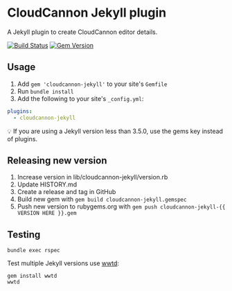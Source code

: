 # CloudCannon Jekyll plugin

A Jekyll plugin to create CloudCannon editor details.

[![Build Status](https://travis-ci.com/CloudCannon/cloudcannon-jekyll.svg?branch=master)](https://travis-ci.com/CloudCannon/cloudcannon-jekyll) [![Gem Version](https://badge.fury.io/rb/cloudcannon-jekyll.svg)](https://badge.fury.io/rb/cloudcannon-jekyll)

## Usage

1. Add `gem 'cloudcannon-jekyll'` to your site's `Gemfile`
2. Run `bundle install`
3. Add the following to your site's `_config.yml`:

```yaml
plugins:
  - cloudcannon-jekyll
```

💡 If you are using a Jekyll version less than 3.5.0, use the gems key instead of plugins.


## Releasing new version

1. Increase version in lib/cloudcannon-jekyll/version.rb
2. Update HISTORY.md
3. Create a release and tag in GitHub
4. Build new gem with `gem build cloudcannon-jekyll.gemspec`
5. Push new version to rubygems.org with `gem push cloudcannon-jekyll-{{ VERSION HERE }}.gem`


## Testing

```
bundle exec rspec
```

Test multiple Jekyll versions use [wwtd](https://github.com/grosser/wwtd):

```
gem install wwtd
wwtd
```
